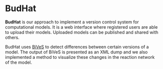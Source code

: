 BudHat
======

**BudHat** is our approach to implement a version control system for computational models. It is a web interface where registered users are able to upload their models. Uploaded models can be published and shared with others.

BudHat uses [BiVeS](http://sems.uni-rostock.de/trac/bives/wiki) to detect differences between certain versions of a model. The output of BiVeS is presented as an XML dump and we also implemented a method to visualize these changes in the reaction network of the model.
